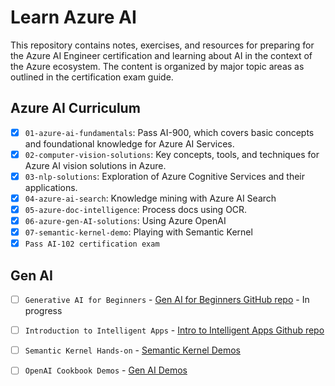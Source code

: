 # Learn Azure AI

This repository contains notes, exercises, and resources for preparing for the Azure AI Engineer certification and learning about AI in the context of the Azure ecosystem. The content is organized by major topic areas as outlined in the certification exam guide.

## Azure AI Curriculum

 - [x] `01-azure-ai-fundamentals`: Pass AI-900, which covers basic concepts and foundational knowledge for Azure AI Services.
 - [x] `02-computer-vision-solutions`: Key concepts, tools, and techniques for Azure AI vision solutions in Azure.
 - [x] `03-nlp-solutions`: Exploration of Azure Cognitive Services and their applications.
 - [x] `04-azure-ai-search`: Knowledge mining with Azure AI Search
 - [x] `05-azure-doc-intelligence`: Process docs using OCR.
 - [x] `06-azure-gen-AI-solutions`: Using Azure OpenAI
 - [x] `07-semantic-kernel-demo`: Playing with Semantic Kernel
 - [x] `Pass AI-102 certification exam`

## Gen AI

- [ ] `Generative AI for Beginners` - [Gen AI for Beginners GitHub repo](https://github.com/microsoft/generative-ai-for-beginners) - In progress
- [ ] `Introduction to Intelligent Apps` - [Intro to Intelligent Apps Github repo](https://github.com/Azure/intro-to-intelligent-apps)
- [ ] `Semantic Kernel Hands-on` - [Semantic Kernel Demos](https://github.com/microsoft/semantic-kernel/tree/main/python/samples/getting_started)
- [ ] `OpenAI Cookbook Demos` - [Gen AI Demos](https://github.com/openai/openai-cookbook/tree/main/examples)


